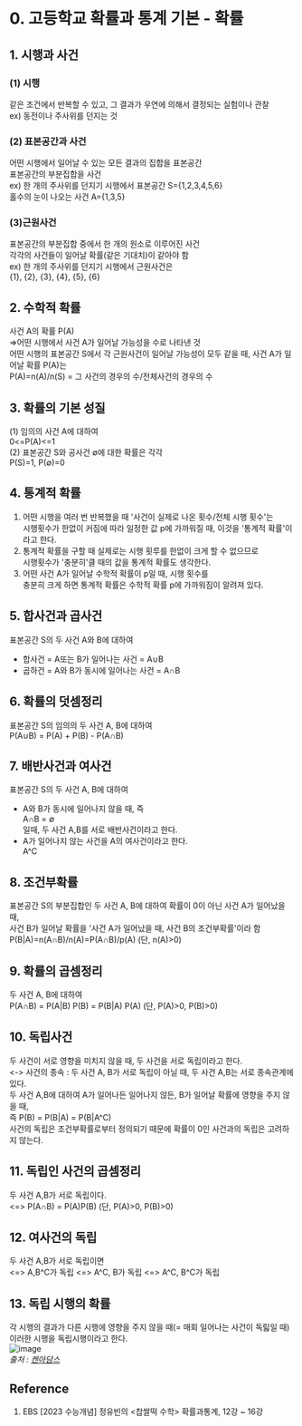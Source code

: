 # 0. 고등학교 확률과 통계 기본 - 확률

## 1. 시행과 사건
### (1) 시행
같은 조건에서 반복할 수 있고, 그 결과가 우연에 의해서 결정되는 실험이나 관찰   
ex) 동전이나 주사위를 던지는 것

### (2) 표본공간과 사건
어떤 시행에서 일어날 수 있는 모든 결과의 집합을 표본공간   
표본공간의 부분집합을 사건   
ex) 한 개의 주사위를 던지기 시행에서 표본공간 S={1,2,3,4,5,6}   
  홀수의 눈이 나오는 사건 A={1,3,5}

### (3)근원사건
표본공간의 부분집합 중에서 한 개의 원소로 이루어진 사건   
각각의 사건들이 일어날 확률(같은 기대치)이 같아야 함   
ex) 한 개의 주사위를 던지기 시행에서 근원사건은   
  {1}, {2}, {3}, {4}, {5}, {6}
  
## 2. 수학적 확률
사건 A의 확률 P(A)   
  =>어떤 시행에서 사건 A가 일어날 가능성을 수로 나타낸 것   
어떤 시행의 표본공간 S에서 각 근원사건이 일어날 가능성이 모두 같을 때, 사건 A가 일어날 확률 P(A)는   
P(A)=n(A)/n(S) = 그 사건의 경우의 수/전체사건의 경우의 수   

## 3. 확률의 기본 성질
(1) 임의의 사건 A에 대하여   
0<=P(A)<=1   
(2) 표본공간 S와 공사건 ∅에 대한 확률은 각각   
P(S)=1, P(∅)=0   

## 4. 통계적 확률
1. 어떤 시행을 여러 번 반복했을 때 '사건이 실제로 나온 횟수/전체 시행 횟수'는    
시행횟수가 한없이 커짐에 따라 일정한 값 p에 가까워질 때, 이것을 '통계적 확률'이라고 한다.   
2. 통계적 확률을 구할 때 실제로는 시행 횟루를 한없이 크게 할 수 없으므로    
시행횟수가 '충분히'클 때의 값을 통계적 확률도 생각한다.   
3. 어떤 사건 A가 일어날 수학적 확률이 p일 때, 시행 횟수를     
충분히 크게 하면 통계적 확률은 수학적 확률 p에 가까워짐이 알려져 있다.   

## 5. 합사건과 곱사건
표본공간 S의 두 사건 A와 B에 대하여   
- 합사건 = A또는 B가 일어나는 사건 = A∪B   
- 곱하건 = A와 B가 동시에 일어나는 사건 = A∩B   

## 6. 확률의 덧셈정리
표본공간 S의 임의의 두 사건 A, B에 대하여   
P(A∪B) = P(A) + P(B) - P(A∩B)   
 
## 7. 배반사건과 여사건
표본공간 S의 두 사건 A, B에 대하여    
- A와 B가 동시에 일어나지 않을 때, 즉    
A∩B = ∅    
일때, 두 사건 A,B를 서로 배반사건이라고 한다.   
- A가 일어나지 않는 사건을 A의 여사건이라고 한다.     
A^C   

## 8. 조건부확률
표본공간 S의 부분집합인 두 사건 A, B에 대하여 확률이 0이 아닌 사건 A가 일어났을 때,    
사건 B가 일어날 확률을 '사건 A가 일어났을 때, 사건 B의 조건부확률'이라 함   
P(B|A)=n(A∩B)/n(A)=P(A∩B)/p(A) (단, n(A)>0)   

## 9. 확률의 곱셈정리
두 사건 A, B에 대하여    
P(A∩B) = P(A|B) P(B) = P(B|A) P(A) (단, P(A)>0, P(B)>0)   

## 10. 독립사건
두 사건이 서로 영향을 미치지 않을 때, 두 사건을 서로 독립이라고 한다.   
<-> 사건의 종속 : 두 사건 A, B가 서로 독립이 아닐 때, 두 사건 A,B는 서로 종속관계에 있다.   
두 사건 A,B에 대하여 A가 일어나든 일어나지 않든, B가 일어날 확률에 영향을 주지 않을 때,     
즉  P(B) = P(B|A) = P(B|A^C)    
사건의 독립은 조건부확률로부터 정의되기 때문에 확률이 0인 사건과의 독립은 고려하지 않는다.   

## 11. 독립인 사건의 곱셈정리
두 사건 A,B가 서로 독립이다.   
<=> P(A∩B) = P(A)P(B) (단, P(A)>0, P(B)>0)    

## 12. 여사건의 독립
두 사건 A,B가 서로 독립이면   
<=> A,B^C가 독립 <=> A^C, B가 독립 <=> A^C, B^C가 독립    

## 13. 독립 시행의 확률   
각 시행의 결과가 다른 시행에 영향을 주지 않을 때(= 매회 일어나는 사건이 독릷일 때)    
이러한 시행을 독립시행이라고 한다.   
![image](https://user-images.githubusercontent.com/96757866/156914478-e811bf5f-6f74-4fb3-8ed9-67de8302945f.png)   
*출처 : [켄아담스](https://kenadams.tistory.com/entry/%EB%8F%85%EB%A6%BD%EC%8B%9C%ED%96%89%EC%9D%98-%ED%99%95%EB%A5%A0-%EA%B3%B5%EC%8B%9D)*

## Reference
1. EBS [2023 수능개념] 정유빈의 <찹쌀떡 수학> 확률과통계, 12강 ~ 16강
